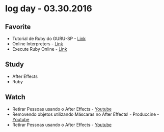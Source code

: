# log day - 03.30.2016

## Favorite

- Tutorial de Ruby do GURU-SP - [Link](http://guru-sp.github.io/tutorial_ruby/)
- Online Interpreters - [Link](https://repl.it/languages)
- Execute Ruby Online  - [Link](http://tryruby.org/levels/1/challenges/0)


## Study

- After Effects
- Ruby 


## Watch 

- Retirar Pessoas usando o After Effects - [Youtube](https://www.youtube.com/watch?v=ByhiiTWbDpU)
- Removendo objetos utilizando Máscaras no After Effects! - Produccine - [Youtube](https://www.youtube.com/watch?v=pzeRkWX_Q9U)
- Retirar Pessoas usando o After Effects - [Youtube](https://www.youtube.com/watch?v=ByhiiTWbDpU)